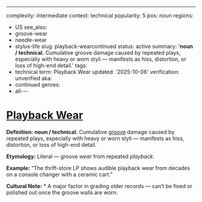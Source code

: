 ---
complexity: intermediate
context: technical
popularity: 5
pos: noun
regions:
- US
see_also:
- groove-wear
- needle-wear
- stylus-life
slug: playback-wearcontinued
status: active
summary: '**noun / technical.** Cumulative groove damage caused by repeated plays,
  especially with heavy or worn styli — manifests as hiss, distortion, or loss of
  high-end detail.'
tags:
- technical
term: Playback Wear
updated: '2025-10-06'
verification: unverified
aka:
- continued
genres:
- all---

# [Playback Wear](../p/playback-wear/)

**Definition:** **noun / technical.** Cumulative [groove](../g/groove-wear/) damage caused by repeated plays, especially with heavy or worn styli — manifests as hiss, distortion, or loss of high-end detail.

**Etymology:** Literal — groove *wear* from repeated *playback.*

**Example:** “The thrift-store LP shows audible playback wear from decades on a console changer with a ceramic cart.”

**Cultural Note:** * A major factor in grading older records — can’t be fixed or polished out once the groove walls are worn.

